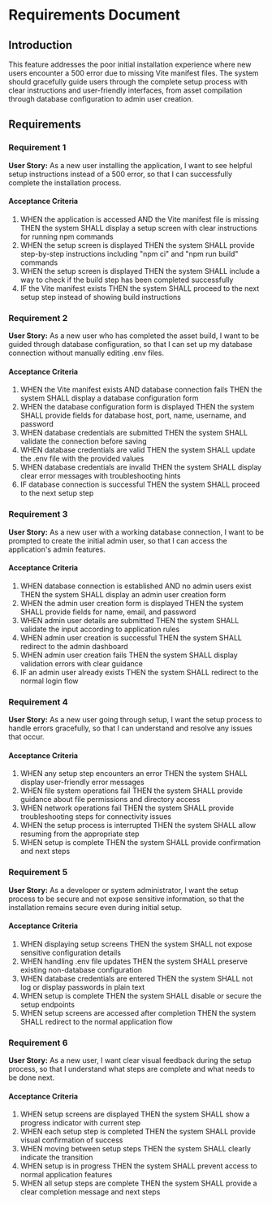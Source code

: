 # Requirements Document

## Introduction

This feature addresses the poor initial installation experience where new users encounter a 500 error due to missing Vite manifest files. The system should gracefully guide users through the complete setup process with clear instructions and user-friendly interfaces, from asset compilation through database configuration to admin user creation.

## Requirements

### Requirement 1

**User Story:** As a new user installing the application, I want to see helpful setup instructions instead of a 500 error, so that I can successfully complete the installation process.

#### Acceptance Criteria

1. WHEN the application is accessed AND the Vite manifest file is missing THEN the system SHALL display a setup screen with clear instructions for running npm commands
2. WHEN the setup screen is displayed THEN the system SHALL provide step-by-step instructions including "npm ci" and "npm run build" commands
3. WHEN the setup screen is displayed THEN the system SHALL include a way to check if the build step has been completed successfully
4. IF the Vite manifest exists THEN the system SHALL proceed to the next setup step instead of showing build instructions

### Requirement 2

**User Story:** As a new user who has completed the asset build, I want to be guided through database configuration, so that I can set up my database connection without manually editing .env files.

#### Acceptance Criteria

1. WHEN the Vite manifest exists AND database connection fails THEN the system SHALL display a database configuration form
2. WHEN the database configuration form is displayed THEN the system SHALL provide fields for database host, port, name, username, and password
3. WHEN database credentials are submitted THEN the system SHALL validate the connection before saving
4. WHEN database credentials are valid THEN the system SHALL update the .env file with the provided values
5. WHEN database credentials are invalid THEN the system SHALL display clear error messages with troubleshooting hints
6. IF database connection is successful THEN the system SHALL proceed to the next setup step

### Requirement 3

**User Story:** As a new user with a working database connection, I want to be prompted to create the initial admin user, so that I can access the application's admin features.

#### Acceptance Criteria

1. WHEN database connection is established AND no admin users exist THEN the system SHALL display an admin user creation form
2. WHEN the admin user creation form is displayed THEN the system SHALL provide fields for name, email, and password
3. WHEN admin user details are submitted THEN the system SHALL validate the input according to application rules
4. WHEN admin user creation is successful THEN the system SHALL redirect to the admin dashboard
5. WHEN admin user creation fails THEN the system SHALL display validation errors with clear guidance
6. IF an admin user already exists THEN the system SHALL redirect to the normal login flow

### Requirement 4

**User Story:** As a new user going through setup, I want the setup process to handle errors gracefully, so that I can understand and resolve any issues that occur.

#### Acceptance Criteria

1. WHEN any setup step encounters an error THEN the system SHALL display user-friendly error messages
2. WHEN file system operations fail THEN the system SHALL provide guidance about file permissions and directory access
3. WHEN network operations fail THEN the system SHALL provide troubleshooting steps for connectivity issues
4. WHEN the setup process is interrupted THEN the system SHALL allow resuming from the appropriate step
5. WHEN setup is complete THEN the system SHALL provide confirmation and next steps

### Requirement 5

**User Story:** As a developer or system administrator, I want the setup process to be secure and not expose sensitive information, so that the installation remains secure even during initial setup.

#### Acceptance Criteria

1. WHEN displaying setup screens THEN the system SHALL not expose sensitive configuration details
2. WHEN handling .env file updates THEN the system SHALL preserve existing non-database configuration
3. WHEN database credentials are entered THEN the system SHALL not log or display passwords in plain text
4. WHEN setup is complete THEN the system SHALL disable or secure the setup endpoints
5. WHEN setup screens are accessed after completion THEN the system SHALL redirect to the normal application flow

### Requirement 6

**User Story:** As a new user, I want clear visual feedback during the setup process, so that I understand what steps are complete and what needs to be done next.

#### Acceptance Criteria

1. WHEN setup screens are displayed THEN the system SHALL show a progress indicator with current step
2. WHEN each setup step is completed THEN the system SHALL provide visual confirmation of success
3. WHEN moving between setup steps THEN the system SHALL clearly indicate the transition
4. WHEN setup is in progress THEN the system SHALL prevent access to normal application features
5. WHEN all setup steps are complete THEN the system SHALL provide a clear completion message and next steps